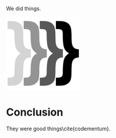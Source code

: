 We did things.

![Get to writing!](figs/codementum.png)

Conclusion
==============
They were good things\cite{codementum}.
